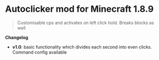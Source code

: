 # Autoclicker mod for Minecraft 1.8.9

> Customisable cps and activates on left click hold. Breaks blocks as well

**Changelog**

* **v1.0**: basic functionality which divides each second into even clicks. Command config available

